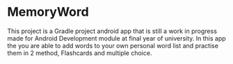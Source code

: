 # MemoryWord
This project is a Gradle project android app that is still a work in progress made for Android Development module at final year of university. In this app the you are able to add words to your own personal word list and practise them in 2 method, Flashcards and multiple choice.
